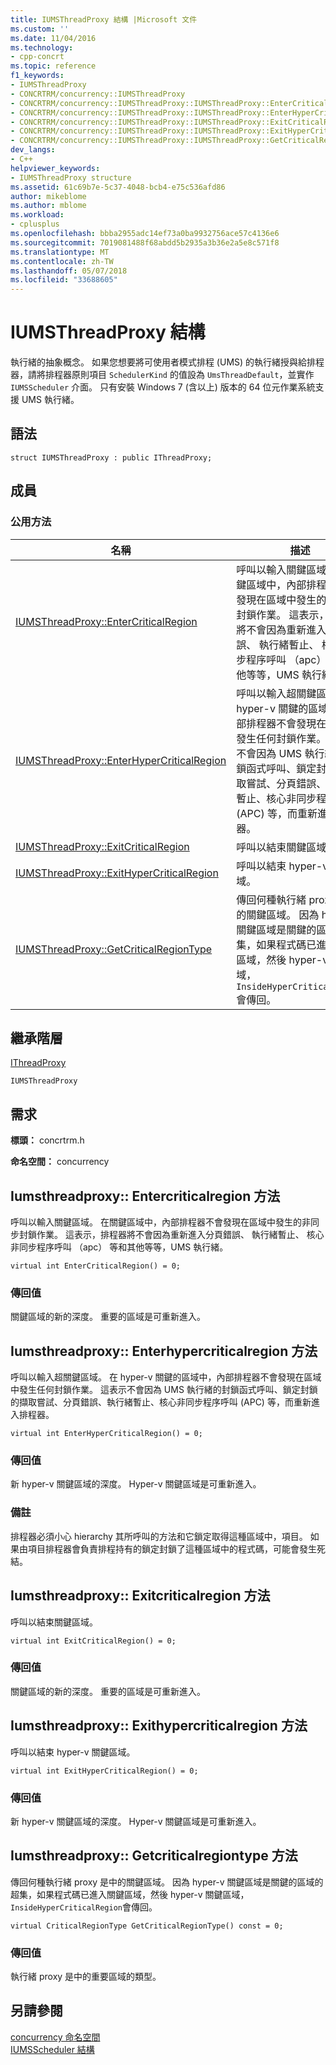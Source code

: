 ```yaml
---
title: IUMSThreadProxy 結構 |Microsoft 文件
ms.custom: ''
ms.date: 11/04/2016
ms.technology:
- cpp-concrt
ms.topic: reference
f1_keywords:
- IUMSThreadProxy
- CONCRTRM/concurrency::IUMSThreadProxy
- CONCRTRM/concurrency::IUMSThreadProxy::IUMSThreadProxy::EnterCriticalRegion
- CONCRTRM/concurrency::IUMSThreadProxy::IUMSThreadProxy::EnterHyperCriticalRegion
- CONCRTRM/concurrency::IUMSThreadProxy::IUMSThreadProxy::ExitCriticalRegion
- CONCRTRM/concurrency::IUMSThreadProxy::IUMSThreadProxy::ExitHyperCriticalRegion
- CONCRTRM/concurrency::IUMSThreadProxy::IUMSThreadProxy::GetCriticalRegionType
dev_langs:
- C++
helpviewer_keywords:
- IUMSThreadProxy structure
ms.assetid: 61c69b7e-5c37-4048-bcb4-e75c536afd86
author: mikeblome
ms.author: mblome
ms.workload:
- cplusplus
ms.openlocfilehash: bbba2955adc14ef73a0ba9932756ace57c4136e6
ms.sourcegitcommit: 7019081488f68abdd5b2935a3b36e2a5e8c571f8
ms.translationtype: MT
ms.contentlocale: zh-TW
ms.lasthandoff: 05/07/2018
ms.locfileid: "33688605"
---
```

# <a name="iumsthreadproxy-structure"></a>IUMSThreadProxy 結構
執行緒的抽象概念。 如果您想要將可使用者模式排程 (UMS) 的執行緒授與給排程器，請將排程器原則項目 `SchedulerKind` 的值設為 `UmsThreadDefault`，並實作 `IUMSScheduler` 介面。 只有安裝 Windows 7 (含以上) 版本的 64 位元作業系統支援 UMS 執行緒。  
  
## <a name="syntax"></a>語法  
  
```
struct IUMSThreadProxy : public IThreadProxy;
```  
  
## <a name="members"></a>成員  
  
### <a name="public-methods"></a>公用方法  
  
|名稱|描述|  
|----------|-----------------|  
|[IUMSThreadProxy::EnterCriticalRegion](#entercriticalregion)|呼叫以輸入關鍵區域。 在關鍵區域中，內部排程器不會發現在區域中發生的非同步封鎖作業。 這表示，排程器將不會因為重新進入分頁錯誤、 執行緒暫止、 核心非同步程序呼叫 （apc） 等和其他等等，UMS 執行緒。|  
|[IUMSThreadProxy::EnterHyperCriticalRegion](#enterhypercriticalregion)|呼叫以輸入超關鍵區域。 在 hyper-v 關鍵的區域中，內部排程器不會發現在區域中發生任何封鎖作業。 這表示不會因為 UMS 執行緒的封鎖函式呼叫、鎖定封鎖的擷取嘗試、分頁錯誤、執行緒暫止、核心非同步程序呼叫 (APC) 等，而重新進入排程器。|  
|[IUMSThreadProxy::ExitCriticalRegion](#exitcriticalregion)|呼叫以結束關鍵區域。|  
|[IUMSThreadProxy::ExitHyperCriticalRegion](#exithypercriticalregion)|呼叫以結束 hyper-v 關鍵區域。|  
|[IUMSThreadProxy::GetCriticalRegionType](#getcriticalregiontype)|傳回何種執行緒 proxy 是中的關鍵區域。 因為 hyper-v 關鍵區域是關鍵的區域的超集，如果程式碼已進入關鍵區域，然後 hyper-v 關鍵區域，`InsideHyperCriticalRegion`會傳回。|  
  
## <a name="inheritance-hierarchy"></a>繼承階層  
 [IThreadProxy](ithreadproxy-structure.md)  
  
 `IUMSThreadProxy`  
  
## <a name="requirements"></a>需求  
 **標頭：** concrtrm.h  
  
 **命名空間：** concurrency  
  
##  <a name="entercriticalregion"></a>  Iumsthreadproxy:: Entercriticalregion 方法  
 呼叫以輸入關鍵區域。 在關鍵區域中，內部排程器不會發現在區域中發生的非同步封鎖作業。 這表示，排程器將不會因為重新進入分頁錯誤、 執行緒暫止、 核心非同步程序呼叫 （apc） 等和其他等等，UMS 執行緒。  
  
```
virtual int EnterCriticalRegion() = 0;
```  
  
### <a name="return-value"></a>傳回值  
 關鍵區域的新的深度。 重要的區域是可重新進入。  
  
##  <a name="enterhypercriticalregion"></a>  Iumsthreadproxy:: Enterhypercriticalregion 方法  
 呼叫以輸入超關鍵區域。 在 hyper-v 關鍵的區域中，內部排程器不會發現在區域中發生任何封鎖作業。 這表示不會因為 UMS 執行緒的封鎖函式呼叫、鎖定封鎖的擷取嘗試、分頁錯誤、執行緒暫止、核心非同步程序呼叫 (APC) 等，而重新進入排程器。  
  
```
virtual int EnterHyperCriticalRegion() = 0;
```  
  
### <a name="return-value"></a>傳回值  
 新 hyper-v 關鍵區域的深度。 Hyper-v 關鍵區域是可重新進入。  
  
### <a name="remarks"></a>備註  
 排程器必須小心 hierarchy 其所呼叫的方法和它鎖定取得這種區域中，項目。 如果由項目排程器會負責排程持有的鎖定封鎖了這種區域中的程式碼，可能會發生死結。  
  
##  <a name="exitcriticalregion"></a>  Iumsthreadproxy:: Exitcriticalregion 方法  
 呼叫以結束關鍵區域。  
  
```
virtual int ExitCriticalRegion() = 0;
```  
  
### <a name="return-value"></a>傳回值  
 關鍵區域的新的深度。 重要的區域是可重新進入。  
  
##  <a name="exithypercriticalregion"></a>  Iumsthreadproxy:: Exithypercriticalregion 方法  
 呼叫以結束 hyper-v 關鍵區域。  
  
```
virtual int ExitHyperCriticalRegion() = 0;
```  
  
### <a name="return-value"></a>傳回值  
 新 hyper-v 關鍵區域的深度。 Hyper-v 關鍵區域是可重新進入。  
  
##  <a name="getcriticalregiontype"></a>  Iumsthreadproxy:: Getcriticalregiontype 方法  
 傳回何種執行緒 proxy 是中的關鍵區域。 因為 hyper-v 關鍵區域是關鍵的區域的超集，如果程式碼已進入關鍵區域，然後 hyper-v 關鍵區域，`InsideHyperCriticalRegion`會傳回。  
  
```
virtual CriticalRegionType GetCriticalRegionType() const = 0;
```  
  
### <a name="return-value"></a>傳回值  
 執行緒 proxy 是中的重要區域的類型。  
  
## <a name="see-also"></a>另請參閱  
 [concurrency 命名空間](concurrency-namespace.md)   
 [IUMSScheduler 結構](iumsscheduler-structure.md)
